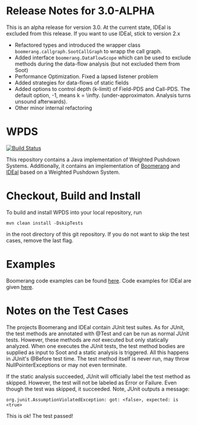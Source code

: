# Release Notes for 3.0-ALPHA

This is an alpha release for version 3.0. At the current state, IDEal is excluded from this release.
If you want to use IDEal, stick to version 2.x

* Refactored types and introduced the wrapper class `boomerang.callgraph.SootCallGraph` to wrapp the call graph. 
* Added interface `boomerang.DataFlowScope` which can be used to exclude methods during the data-flow analysis (but not excluded them from Soot)
* Performance Optimization. Fixed a lapsed listener problem
* Added strategies for data-flows of static fields
* Added options to control depth (k-limit) of Field-PDS and Call-PDS. The default option, -1, means k = \infty. (under-approximaton. Analysis turns unsound afterwards).
* Other minor internal refactoring 


# WPDS

[![Build Status](https://soot-build.cs.uni-paderborn.de/jenkins/buildStatus/icon?job=boomerang%2FWPDS-Multibranch%2Fmaster)](https://soot-build.cs.uni-paderborn.de/jenkins/job/boomerang/job/WPDS-Multibranch/job/master/)

This repository contains a Java implementation of Weighted Pushdown Systems.
Additionally, it contains an implementation of [Boomerang](boomerangPDS) and [IDEal](idealPDS) based on a Weighted Pushdown System.

# Checkout, Build and Install

To build and install WPDS into your local repository, run 

``mvn clean install -DskipTests``

in the root directory of this git repository. If you do not want to skip the test cases, remove the last flag.

# Examples

Boomerang code examples can be found [here](https://github.com/CROSSINGTUD/WPDS/blob/master/boomerangPDS/src/main/java/boomerang/example/ExampleMain.java). Code examples for IDEal are given [here](https://github.com/CROSSINGTUD/WPDS/tree/master/idealPDS/src/main/java/inference/example).


# Notes on the Test Cases

The projects Boomerang and IDEal contain JUnit test suites. As for JUnit, the test methods are annotated with @Test and can be run as normal JUnit tests.
However, these methods are *not* executed but only statically analyzed. When one executes the JUnit tests, the test method bodies are supplied as input to Soot 
and a static analysis is triggered. All this happens in JUnit's @Before test time. The test method itself is never run, may throw NullPointerExceptions or may not even terminate.

If the static analysis succeeded, JUnit will officially label the test method as skipped. However, the test will not be labeled as Error or Failure. 
Even though the test was skipped, it succeeded. Note, JUnit outputs a message:

``org.junit.AssumptionViolatedException: got: <false>, expected: is <true>``

This is ok! The test passed!
